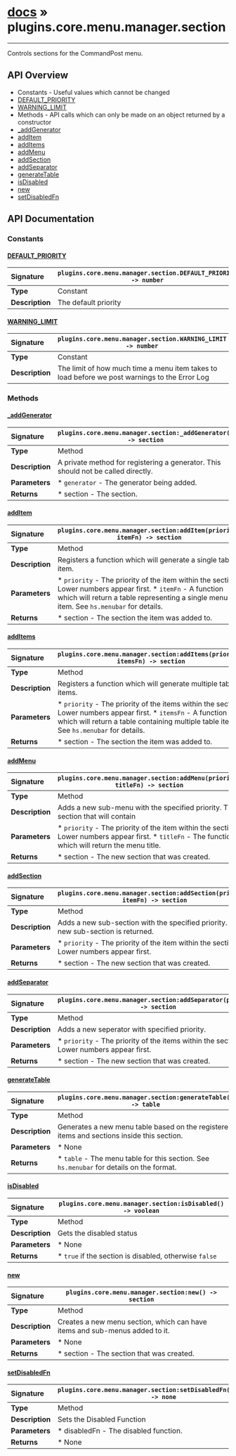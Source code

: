 # [docs](index.md) » plugins.core.menu.manager.section
---

Controls sections for the CommandPost menu.

## API Overview
* Constants - Useful values which cannot be changed
 * [DEFAULT_PRIORITY](#default_priority)
 * [WARNING_LIMIT](#warning_limit)
* Methods - API calls which can only be made on an object returned by a constructor
 * [_addGenerator](#_addgenerator)
 * [addItem](#additem)
 * [addItems](#additems)
 * [addMenu](#addmenu)
 * [addSection](#addsection)
 * [addSeparator](#addseparator)
 * [generateTable](#generatetable)
 * [isDisabled](#isdisabled)
 * [new](#new)
 * [setDisabledFn](#setdisabledfn)

## API Documentation

### Constants

#### [DEFAULT_PRIORITY](#default_priority)
| <span style="float: left;">**Signature**</span> | <span style="float: left;">`plugins.core.menu.manager.section.DEFAULT_PRIORITY -> number` </span>                                                          |
| -----------------------------------------------------|---------------------------------------------------------------------------------------------------------|
| **Type**                                             | Constant                                                                                         |
| **Description**                                      | The default priority                                                                                         |

#### [WARNING_LIMIT](#warning_limit)
| <span style="float: left;">**Signature**</span> | <span style="float: left;">`plugins.core.menu.manager.section.WARNING_LIMIT -> number` </span>                                                          |
| -----------------------------------------------------|---------------------------------------------------------------------------------------------------------|
| **Type**                                             | Constant                                                                                         |
| **Description**                                      | The limit of how much time a menu item takes to load before we post warnings to the Error Log                                                                                         |

### Methods

#### [_addGenerator](#_addgenerator)
| <span style="float: left;">**Signature**</span> | <span style="float: left;">`plugins.core.menu.manager.section:_addGenerator() -> section` </span>                                                          |
| -----------------------------------------------------|---------------------------------------------------------------------------------------------------------|
| **Type**                                             | Method                                                                                         |
| **Description**                                      | A private method for registering a generator. This should not be called directly.                                                                                         |
| **Parameters**                                       |  * `generator`	- The generator being added.                                       |
| **Returns**                                          |  * section - The section.                                                |

#### [addItem](#additem)
| <span style="float: left;">**Signature**</span> | <span style="float: left;">`plugins.core.menu.manager.section:addItem(priority, itemFn) -> section` </span>                                                          |
| -----------------------------------------------------|---------------------------------------------------------------------------------------------------------|
| **Type**                                             | Method                                                                                         |
| **Description**                                      | Registers a function which will generate a single table item.                                                                                         |
| **Parameters**                                       |  * `priority`	- The priority of the item within the section. Lower numbers appear first. * `itemFn`		- A function which will return a table representing a single menu item. See `hs.menubar` for details.                                       |
| **Returns**                                          |  * section - The section the item was added to.                                                |

#### [addItems](#additems)
| <span style="float: left;">**Signature**</span> | <span style="float: left;">`plugins.core.menu.manager.section:addItems(priority, itemsFn) -> section` </span>                                                          |
| -----------------------------------------------------|---------------------------------------------------------------------------------------------------------|
| **Type**                                             | Method                                                                                         |
| **Description**                                      | Registers a function which will generate multiple table items.                                                                                         |
| **Parameters**                                       |  * `priority`	- The priority of the items within the section. Lower numbers appear first. * `itemsFn`	- A function which will return a table containing multiple table items. See `hs.menubar` for details.                                       |
| **Returns**                                          |  * section - The section the item was added to.                                                |

#### [addMenu](#addmenu)
| <span style="float: left;">**Signature**</span> | <span style="float: left;">`plugins.core.menu.manager.section:addMenu(priority, titleFn) -> section` </span>                                                          |
| -----------------------------------------------------|---------------------------------------------------------------------------------------------------------|
| **Type**                                             | Method                                                                                         |
| **Description**                                      | Adds a new sub-menu with the specified priority. The section that will contain                                                                                         |
| **Parameters**                                       |  * `priority`	- The priority of the item within the section. Lower numbers appear first. * `titleFn`	- The function which will return the menu title.                                       |
| **Returns**                                          |  * section - The new section that was created.                                                |

#### [addSection](#addsection)
| <span style="float: left;">**Signature**</span> | <span style="float: left;">`plugins.core.menu.manager.section:addSection(priority, itemFn) -> section` </span>                                                          |
| -----------------------------------------------------|---------------------------------------------------------------------------------------------------------|
| **Type**                                             | Method                                                                                         |
| **Description**                                      | Adds a new sub-section with the specified priority. The new sub-section is returned.                                                                                         |
| **Parameters**                                       |  * `priority`	- The priority of the item within the section. Lower numbers appear first.                                       |
| **Returns**                                          |  * section - The new section that was created.                                                |

#### [addSeparator](#addseparator)
| <span style="float: left;">**Signature**</span> | <span style="float: left;">`plugins.core.menu.manager.section:addSeparator(priority) -> section` </span>                                                          |
| -----------------------------------------------------|---------------------------------------------------------------------------------------------------------|
| **Type**                                             | Method                                                                                         |
| **Description**                                      | Adds a new seperator with specified priority.                                                                                         |
| **Parameters**                                       |  * `priority`	- The priority of the items within the section. Lower numbers appear first.                                       |
| **Returns**                                          |  * section - The new section that was created.                                                |

#### [generateTable](#generatetable)
| <span style="float: left;">**Signature**</span> | <span style="float: left;">`plugins.core.menu.manager.section:generateTable() -> table` </span>                                                          |
| -----------------------------------------------------|---------------------------------------------------------------------------------------------------------|
| **Type**                                             | Method                                                                                         |
| **Description**                                      | Generates a new menu table based on the registered items and sections inside this section.                                                                                         |
| **Parameters**                                       |  * None                                       |
| **Returns**                                          |  * `table`	- The menu table for this section. See `hs.menubar` for details on the format.                                                |

#### [isDisabled](#isdisabled)
| <span style="float: left;">**Signature**</span> | <span style="float: left;">`plugins.core.menu.manager.section:isDisabled() -> voolean` </span>                                                          |
| -----------------------------------------------------|---------------------------------------------------------------------------------------------------------|
| **Type**                                             | Method                                                                                         |
| **Description**                                      | Gets the disabled status                                                                                         |
| **Parameters**                                       |  * None                                       |
| **Returns**                                          |  * `true` if the section is disabled, otherwise `false`                                                |

#### [new](#new)
| <span style="float: left;">**Signature**</span> | <span style="float: left;">`plugins.core.menu.manager.section:new() -> section` </span>                                                          |
| -----------------------------------------------------|---------------------------------------------------------------------------------------------------------|
| **Type**                                             | Method                                                                                         |
| **Description**                                      | Creates a new menu section, which can have items and sub-menus added to it.                                                                                         |
| **Parameters**                                       |  * None                                       |
| **Returns**                                          |  * section - The section that was created.                                                |

#### [setDisabledFn](#setdisabledfn)
| <span style="float: left;">**Signature**</span> | <span style="float: left;">`plugins.core.menu.manager.section:setDisabledFn(disabledFn) -> none` </span>                                                          |
| -----------------------------------------------------|---------------------------------------------------------------------------------------------------------|
| **Type**                                             | Method                                                                                         |
| **Description**                                      | Sets the Disabled Function                                                                                         |
| **Parameters**                                       |  * disabledFn - The disabled function.                                       |
| **Returns**                                          |  * None                                                |

